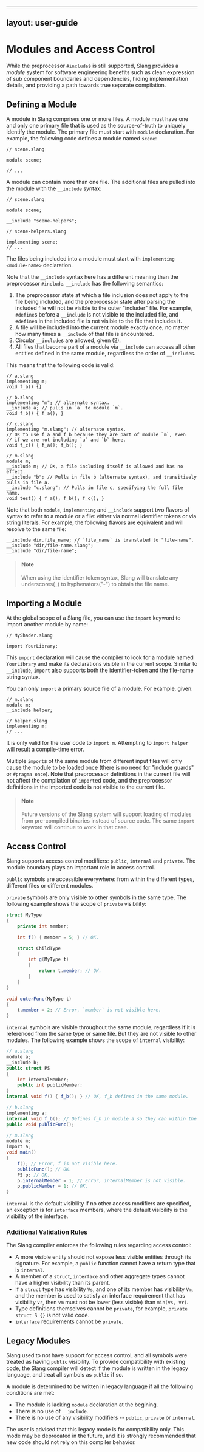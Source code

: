 
---
layout: user-guide
---

Modules and Access Control
===========================

While the preprocessor `#include`s is still supported, Slang provides a _module_ system for software engineering benefits such as clean expression of sub component boundaries and dependencies, hiding implementation details, and providing a path towards true separate compilation.


## Defining a Module

A module in Slang comprises one or more files. A module must have one and only one primary file that is used as the source-of-truth to uniquely identify the module. The primary file must start with `module` declaration. For example, the following code defines a module named `scene`:

```
// scene.slang

module scene;

// ...
```

A module can contain more than one file. The additional files are pulled into the module with the `__include` syntax:

```
// scene.slang

module scene;

__include "scene-helpers";

```
```
// scene-helpers.slang

implementing scene;
// ...
```

The files being included into a module must start with `implementing <module-name>` declaration.

Note that the `__include` syntax here has a different meaning than the preprocessor `#include`. `__include` has the following semantics:
1. The preprocessor state at which a file inclusion does not apply to the file being included, and the preprocessor state after parsing the included file will not be visible to the outer "includer" file. For example, `#define`s before a `__include` is not visible to the included file, and `#define`s in the included file is not visible to the file that includes it.
2. A file will be included into the current module exactly once, no matter how many times a `__include` of that file is encountered.
3. Circular `__include`s are allowed, given (2).
4. All files that become part of a module via `__include` can access all other entities defined in the same module, regardless the order of `__include`s.

This means that the following code is valid:

```
// a.slang
implementing m;
void f_a() {}

// b.slang
implementing "m"; // alternate syntax.
__include a; // pulls in `a` to module `m`.
void f_b() { f_a(); }

// c.slang
implementing "m.slang"; // alternate syntax.
// OK to use f_a and f_b because they are part of module `m`, even
// if we are not including `a` and `b` here.
void f_c() { f_a(); f_b(); }

// m.slang
module m;
__include m; // OK, a file including itself is allowed and has no effect.
__include "b"; // Pulls in file b (alternate syntax), and transitively pulls in file a.
__include "c.slang"; // Pulls in file c, specifying the full file name.
void test() { f_a(); f_b(); f_c(); }
```

Note that both `module`, `implementing` and `__include` support two flavors of syntax to refer to a module or a file: either via 
normal identifier tokens or via string literals. For example, the following flavors are equivalent and will resolve to the same file:
```
__include dir.file_name; // `file_name` is translated to "file-name".
__include "dir/file-name.slang";
__include "dir/file-name";
```

> #### Note ####
> When using the identifier token syntax, Slang will translate any underscores(`_`) to hyphenators("-") to obtain the file name.

## Importing a Module

At the global scope of a Slang file, you can use the `import` keyword to import another module by name:

```hlsl
// MyShader.slang

import YourLibrary;
```

This `import` declaration will cause the compiler to look for a module named `YourLibrary` and make its declarations visible in the current scope. Similar to `__include`, `import` also supports both the identifier-token and the file-name string syntax.

You can only `import` a primary source file of a module. For example, given:
```
// m.slang
module m;
__include helper;

// helper.slang
implementing m;
// ...
```
It is only valid for the user code to `import m`. Attempting to `import helper` will result a compile-time error. 

Multiple `import`s of the same module from different input files will only cause the module to be loaded once (there is no need for "include guards" or `#pragma once`).
Note that preprocessor definitions in the current file will not affect the compilation of `import`ed code, and the preprocessor definitions in the imported code is not visible to the current file.

> #### Note ####
> Future versions of the Slang system will support loading of modules from pre-compiled binaries instead of source code.
> The same `import` keyword will continue to work in that case.

## Access Control

Slang supports access control modifiers: `public`, `internal` and `private`. The module boundary plays an important role in access control.

`public` symbols are accessible everywhere: from within the different types, different files or different modules.

`private` symbols are only visible to other symbols in the same type. The following example shows the scope of `private` visibility:
```csharp
struct MyType
{
    private int member;

    int f() { member = 5; } // OK.

    struct ChildType
    {
        int g(MyType t)
        {
            return t.member; // OK.
        }
    }
}

void outerFunc(MyType t)
{
    t.member = 2; // Error, `member` is not visible here.
}
```

`internal` symbols are visible throughout the same module, regardless if it is referenced from the same type or same file. But they are not visible to other modules. The following example shows the scope of `internal` visibility:

```csharp
// a.slang
module a;
__include b;
public struct PS
{
    int internalMember;
    public int publicMember;
}
internal void f() { f_b(); } // OK, f_b defined in the same module.

// b.slang
implementing a;
internal void f_b(); // Defines f_b in module a so they can within the module.
public void publicFunc();

// m.slang
module m;
import a;
void main()
{
    f(); // Error, f is not visible here.
    publicFunc(); // OK.
    PS p; // OK.
    p.internalMember = 1; // Error, internalMember is not visible.
    p.publicMember = 1; // OK.
}
```

`internal` is the default visibility if no other access modifiers are specified, an exception is for `interface` members, where the default visibility is the visibility of the interface.

### Additional Validation Rules

The Slang compiler enforces the following rules regarding access control:
- A more visible entity should not expose less visible entities through its signature. For example, a `public` function cannot have a return type that is `internal`.
- A member of a `struct`, `interface` and other aggregate types cannot have a higher visibility than its parent.
- If a `struct` type has visibility `Vs`, and one of its member has visibility `Vm`, and the member is used to satisfy an interface requirement that has visibility `Vr`, then `Vm` must not be lower (less visible) than `min(Vs, Vr)`.
- Type definitions themselves cannot be `private`, for example, `private struct S {}` is not valid code.
- `interface` requirements cannot be `private`.


## Legacy Modules

Slang used to not have support for access control, and all symbols were treated as having `public` visibility. To provide compatibility with existing code, the Slang compiler will detect if the module is written in the legacy language, and treat all symbols as `public` if so.

A module is determined to be written in legacy language if all the following conditions are met:
- The module is lacking `module` declaration at the begining.
- There is no use of `__include`.
- There is no use of any visibility modifiers -- `public`, `private` or `internal`.

The user is advised that this legacy mode is for compatibility only. This mode may be deprecated in the future, and it is strongly recommended that new code should not rely on this compiler behavior.